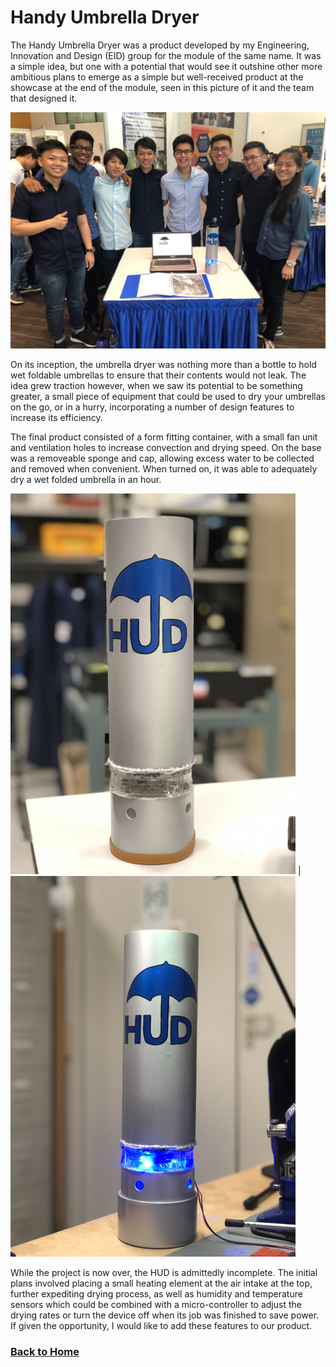 # Handy Umbrella Dryer

The Handy Umbrella Dryer was a product developed by my Engineering, Innovation and Design (EID) group for the module of the same name. It was a simple idea, but one with a potential that would see it outshine other more ambitious plans to emerge as a simple but well-received product at the showcase at the end of the module, seen in this picture of it and the team that designed it.

![HUD Group Photo](/images/HUD-group-photo.jpeg)

On its inception, the umbrella dryer was nothing more than a bottle to hold wet foldable umbrellas to ensure that their contents would not leak. The idea grew traction however, when we saw its potential to be something greater, a small piece of equipment that could be used to dry your umbrellas on the go, or in a hurry, incorporating a number of design features to increase its efficiency.

The final product consisted of a form fitting container, with a small fan unit and ventilation holes to increase convection and drying speed. On the base was a removeable sponge and cap, allowing excess water to be collected and removed when convenient. When turned on, it was able to adequately dry a wet folded umbrella in an hour.

![HUD off](/images/HUD-off.png) | ![HUD on](/images/HUD-on.png)

While the project is now over, the HUD is admittedly incomplete. The initial plans involved placing a small heating element at the air intake at the top, further expediting drying process, as well as humidity and temperature sensors which could be combined with a micro-controller to adjust the drying rates or turn the device off when its job was finished to save power. If given the opportunity, I would like to add these features to our product.


### [Back to Home](index.md)
